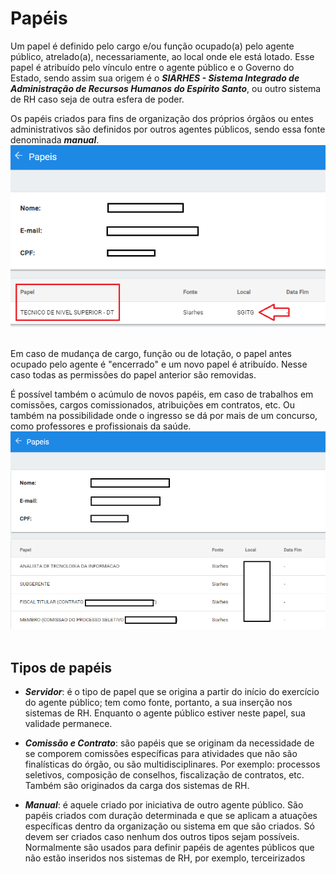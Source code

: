 # Papéis

Um papel é definido pelo cargo e/ou função ocupado(a) pelo agente público, atrelado(a), necessariamente, ao local onde ele está lotado. Esse papel é atribuído 
pelo vínculo entre o agente público e o Governo do Estado, sendo assim sua origem é o <em>**SIARHES - Sistema Integrado de Administração de Recursos Humanos 
do Espírito Santo**</em>, ou outro sistema de RH caso seja de outra esfera de poder.
&nbsp;

Os papéis criados para fins de organização dos próprios órgãos ou entes administrativos são definidos por outros agentes públicos, sendo essa fonte 
denominada <em>**manual**</em>.
!["Exemplo de Papel"](../_images/01_papeis.png)  
&nbsp;

Em caso de mudança de cargo, função ou de lotação, o papel antes ocupado pelo agente é "encerrado" e um novo papel é atribuído. Nesse caso todas as permissões
do papel anterior são removidas.
&nbsp;

É possível também o acúmulo de novos papéis, em caso de trabalhos em comissões, cargos comissionados, atribuições em contratos, etc. Ou também na possibilidade 
onde o ingresso se dá por mais de um concurso, como professores e profissionais da saúde. 
!["Exemplo múltiplos papéis"](../_images/02_papeis.png)
&nbsp;  

## Tipos de papéis

- ***Servidor***: é o tipo de papel que se origina a partir do início do exercício do agente público; tem como fonte, portanto, a sua inserção nos sistemas de RH. 
Enquanto o agente público estiver neste papel, sua validade permanece.  

- ***Comissão e Contrato***: são papéis que se originam da necessidade de se comporem comissões específicas para atividades que não são finalísticas do órgão, 
ou são multidisciplinares. Por exemplo: processos seletivos, composição de conselhos, fiscalização de contratos, etc. Também são originados da carga dos sistemas de RH.  

- ***Manual***: é aquele criado por iniciativa de outro agente público. São papéis criados com duração determinada e que se aplicam a atuações específicas dentro da 
organização ou sistema em que são criados. Só devem ser criados caso nenhum dos outros tipos sejam possíveis. Normalmente são usados para definir papéis de agentes 
públicos que não estão inseridos nos sistemas de RH, por exemplo, terceirizados  
&nbsp;  
&nbsp; 